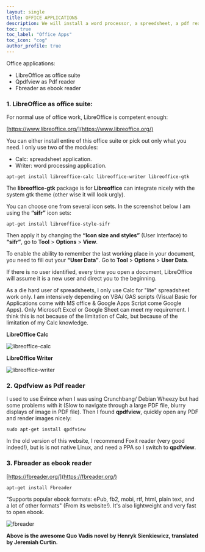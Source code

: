 ```yaml
---
layout: single
title: OFFICE APPLICATIONS
description: We will install a word processor, a spreedsheet, a pdf reader and an e-book reader.
toc: true
toc_label: "Office Apps"
toc_icon: "cog"
author_profile: true
---
```


Office applications:

+ LibreOffice as office suite
+ Qpdfview as Pdf reader
+ Fbreader as ebook reader

### 1. LibreOffice as office suite:

For normal use of office work, LibreOffice is competent enough:

[https://www.libreoffice.org/](https://www.libreoffice.org/)

You can either install entire of this office suite or pick out only what you need. I only use two of the modules:
  * Calc: spreadsheet application.
  * Writer: word processing application.

```
apt-get install libreoffice-calc libreoffice-writer libreoffice-gtk
```

The **libreoffice-gtk** package is for **Libreoffice** can integrate nicely with the system gtk theme (other wise it will look urgly).

You can choose one from several icon sets. In the screenshot below I am using the **“sifr”** icon sets:
```
apt-get install libreoffice-style-sifr
```

Then apply it by changing the **“Icon size and styles”** (User Interface) to **“sifr”**, go to **Tool** > **Options** > **View**.

To enable the ability to remember the last working place in your document, you need to fill out your **“User Data”**. Go to **Tool** > **Options** > **User Data**.

If there is no user identified, every time you open a document, LibreOffice will assume it is a new user and direct you to the beginning.

As a die hard user of spreadsheets, I only use Calc for "lite" spreadsheet work only. I am intensively depending on VBA/ GAS scripts (Visual Basic for Applications come with MS office & Google Apps Script come Google Apps). Only Microsoft Excel or Google Sheet can meet my requirement. I think this is not because of the limitation of Calc, but because of the limitation of my Calc knowledge.

**LibreOffice Calc**

![libreoffice-calc]({{site.baseurl}}/images/LibreOffice-Calc.jpg)

**LibreOffice Writer**

![libreoffice-writer]({{site.baseurl}}/images/LibreOffice-Writer.jpg)

### 2. Qpdfview as Pdf reader

I used to use Evince when I was using Crunchbang/ Debian Wheezy but had some problems with it (Slow to navigate through a large PDF file, blurry displays of image in PDF file). Then I found **qpdfview**, quickly open any PDF and render images nicely:
```
sudo apt-get install qpdfview
```
In the old version of this website, I recommend Foxit reader (very good indeed!), but is is not native Linux, and need a PPA so I switch to **qpdfview**.

### 3. Fbreader as ebook reader

[https://fbreader.org/](https://fbreader.org/)
```
apt-get install Fbreader
```
"Supports popular ebook formats: ePub, fb2, mobi, rtf, html, plain text, and a lot of other formats" (From its website!). It's also lightweight and very fast to open ebook.

![fbreader]({{site.baseurl}}/images/fbreader.png)

**Above is the awesome Quo Vadis novel by Henryk Sienkiewicz, translated by Jeremiah Curtin.**

